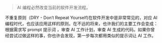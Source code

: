 > AI 编程必然改变当前的软件开发流程。

不重复原则（DRY - Don‘t Repeat Yourself)在软件开发中是非常常见的，对应 AI 编程时代，也应该应用这样的原则。在不远的将来，也许我们的主要工作会变成：根据需求写 prompt 提示词 ，审查 AI 工作计划，审查 AI 生成的代码。如果你曾经尝试过做这样的事，你也许会发现，第一步每次都用类似的提示词让 AI 工作。